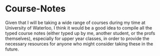 # Course-Notes

Given that I will be taking a wide range of courses during my time at University of Waterloo, I think it would be a good idea to compile all the typed course notes (either typed up by me, another student, or the profs themselves), especially for upper year classes, in order to provide the necessary resources for anyone who might consider taking these in the future.
